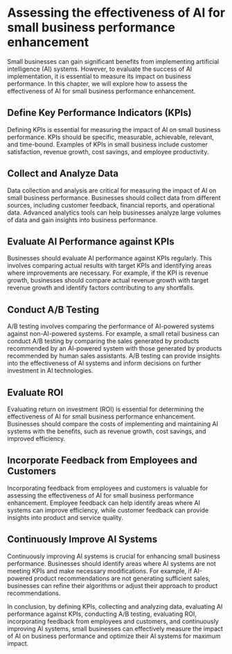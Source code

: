 Assessing the effectiveness of AI for small business performance enhancement
==========================================================================================================================================

Small businesses can gain significant benefits from implementing artificial intelligence (AI) systems. However, to evaluate the success of AI implementation, it is essential to measure its impact on business performance. In this chapter, we will explore how to assess the effectiveness of AI for small business performance enhancement.

Define Key Performance Indicators (KPIs)
----------------------------------------

Defining KPIs is essential for measuring the impact of AI on small business performance. KPIs should be specific, measurable, achievable, relevant, and time-bound. Examples of KPIs in small business include customer satisfaction, revenue growth, cost savings, and employee productivity.

Collect and Analyze Data
------------------------

Data collection and analysis are critical for measuring the impact of AI on small business performance. Businesses should collect data from different sources, including customer feedback, financial reports, and operational data. Advanced analytics tools can help businesses analyze large volumes of data and gain insights into business performance.

Evaluate AI Performance against KPIs
------------------------------------

Businesses should evaluate AI performance against KPIs regularly. This involves comparing actual results with target KPIs and identifying areas where improvements are necessary. For example, if the KPI is revenue growth, businesses should compare actual revenue growth with target revenue growth and identify factors contributing to any shortfalls.

Conduct A/B Testing
-------------------

A/B testing involves comparing the performance of AI-powered systems against non-AI-powered systems. For example, a small retail business can conduct A/B testing by comparing the sales generated by products recommended by an AI-powered system with those generated by products recommended by human sales assistants. A/B testing can provide insights into the effectiveness of AI systems and inform decisions on further investment in AI technologies.

Evaluate ROI
------------

Evaluating return on investment (ROI) is essential for determining the effectiveness of AI for small business performance enhancement. Businesses should compare the costs of implementing and maintaining AI systems with the benefits, such as revenue growth, cost savings, and improved efficiency.

Incorporate Feedback from Employees and Customers
-------------------------------------------------

Incorporating feedback from employees and customers is valuable for assessing the effectiveness of AI for small business performance enhancement. Employee feedback can help identify areas where AI systems can improve efficiency, while customer feedback can provide insights into product and service quality.

Continuously Improve AI Systems
-------------------------------

Continuously improving AI systems is crucial for enhancing small business performance. Businesses should identify areas where AI systems are not meeting KPIs and make necessary modifications. For example, if AI-powered product recommendations are not generating sufficient sales, businesses can refine their algorithms or adjust their approach to product recommendations.

In conclusion, by defining KPIs, collecting and analyzing data, evaluating AI performance against KPIs, conducting A/B testing, evaluating ROI, incorporating feedback from employees and customers, and continuously improving AI systems, small businesses can effectively measure the impact of AI on business performance and optimize their AI systems for maximum impact.
